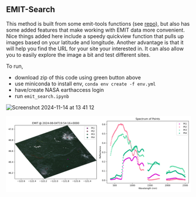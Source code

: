 ## EMIT-Search

This method is built from some emit-tools functions (see [repo](https://github.com/nasa/EMIT-Data-Resources)), but also has some added features that make working with EMIT data more convenient. Nice things added here include a speedy quickview function that pulls up images based on your latitude and longitude. Another advantage is that it will help you find the URL for your site your interested in. It can also allow you to easily explore the image a bit and test different sites.

To run, 
- download zip of this code using green button above
- use miniconda to install env, `conda env create -f env.yml`
- have/create NASA earthaccess login
- run `emit_search.ipynb`

![Screenshot 2024-11-14 at 13 41 12](https://github.com/user-attachments/assets/589b6f95-825e-40ef-b286-06cded73cc0d)

![Sample](data/test.png)


